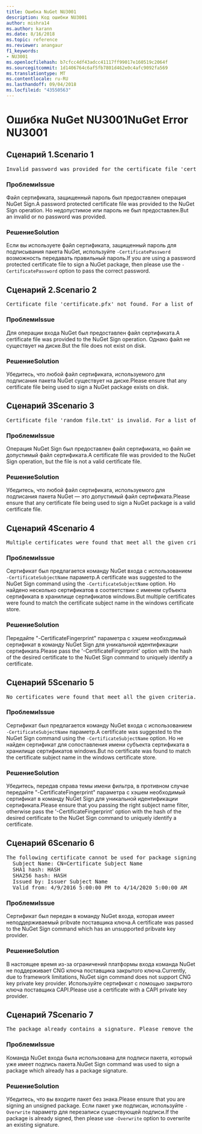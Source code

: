 ```yaml
---
title: Ошибка NuGet NU3001
description: Код ошибки NU3001
author: mishra14
ms.author: karann
ms.date: 8/16/2018
ms.topic: reference
ms.reviewer: anangaur
f1_keywords:
- NU3001
ms.openlocfilehash: b7cfcc4df43adcc41117ff99017e160519c2064f
ms.sourcegitcommit: 1d1406764c6af5fb7801d462e0c4afc9092fa569
ms.translationtype: MT
ms.contentlocale: ru-RU
ms.lasthandoff: 09/04/2018
ms.locfileid: "43550563"
---
```

# <a name="nuget-error-nu3001"></a><span data-ttu-id="9bbb1-103">Ошибка NuGet NU3001</span><span class="sxs-lookup"><span data-stu-id="9bbb1-103">NuGet Error NU3001</span></span>

## <a name="scenario-1"></a><span data-ttu-id="9bbb1-104">Сценарий 1.</span><span class="sxs-lookup"><span data-stu-id="9bbb1-104">Scenario 1</span></span>

<pre>Invalid password was provided for the certificate file 'certificate.pfx'. Please provide a valid password using the '-CertificatePassword' option.</pre>

### <a name="issue"></a><span data-ttu-id="9bbb1-105">Проблеми</span><span class="sxs-lookup"><span data-stu-id="9bbb1-105">Issue</span></span>

<span data-ttu-id="9bbb1-106">Файл сертификата, защищенный пароль был предоставлен операция NuGet Sign.</span><span class="sxs-lookup"><span data-stu-id="9bbb1-106">A password protected certificate file was provided to the NuGet Sign operation.</span></span> <span data-ttu-id="9bbb1-107">Но недопустимое или пароль не был предоставлен.</span><span class="sxs-lookup"><span data-stu-id="9bbb1-107">But an invalid or no password was provided.</span></span>


### <a name="solution"></a><span data-ttu-id="9bbb1-108">Решение</span><span class="sxs-lookup"><span data-stu-id="9bbb1-108">Solution</span></span>

<span data-ttu-id="9bbb1-109">Если вы используете файл сертификата, защищенный пароль для подписывания пакета NuGet, используйте `-CertificatePassword` возможность передавать правильный пароль.</span><span class="sxs-lookup"><span data-stu-id="9bbb1-109">If you are using a password protected certificate file to sign a NuGet package, then please use the `-CertificatePassword` option to pass the correct password.</span></span>



## <a name="scenario-2"></a><span data-ttu-id="9bbb1-110">Сценарий 2.</span><span class="sxs-lookup"><span data-stu-id="9bbb1-110">Scenario 2</span></span>

<pre>Certificate file 'certificate.pfx' not found. For a list of accepted ways to provide a certificate, please visit https://docs.nuget.org/docs/reference/command-line-reference.</pre>

### <a name="issue"></a><span data-ttu-id="9bbb1-111">Проблеми</span><span class="sxs-lookup"><span data-stu-id="9bbb1-111">Issue</span></span>

<span data-ttu-id="9bbb1-112">Для операции входа NuGet был предоставлен файл сертификата.</span><span class="sxs-lookup"><span data-stu-id="9bbb1-112">A certificate file was provided to the NuGet Sign operation.</span></span> <span data-ttu-id="9bbb1-113">Однако файл не существует на диске.</span><span class="sxs-lookup"><span data-stu-id="9bbb1-113">But the file does not exist on disk.</span></span>


### <a name="solution"></a><span data-ttu-id="9bbb1-114">Решение</span><span class="sxs-lookup"><span data-stu-id="9bbb1-114">Solution</span></span>

<span data-ttu-id="9bbb1-115">Убедитесь, что любой файл сертификата, используемого для подписания пакета NuGet существует на диске.</span><span class="sxs-lookup"><span data-stu-id="9bbb1-115">Please ensure that any certificate file being used to sign a NuGet package exists on disk.</span></span>



## <a name="scenario-3"></a><span data-ttu-id="9bbb1-116">Сценарий 3</span><span class="sxs-lookup"><span data-stu-id="9bbb1-116">Scenario 3</span></span>

<pre>Certificate file 'random_file.txt' is invalid. For a list of accepted ways to provide a certificate, please visit https://docs.nuget.org/docs/reference/command-line-reference.</pre>

### <a name="issue"></a><span data-ttu-id="9bbb1-117">Проблеми</span><span class="sxs-lookup"><span data-stu-id="9bbb1-117">Issue</span></span>

<span data-ttu-id="9bbb1-118">Операция NuGet Sign был предоставлен файл сертификата, но файл не допустимый файл сертификата.</span><span class="sxs-lookup"><span data-stu-id="9bbb1-118">A certificate file was provided to the NuGet Sign operation, but the file is not a valid certificate file.</span></span>


### <a name="solution"></a><span data-ttu-id="9bbb1-119">Решение</span><span class="sxs-lookup"><span data-stu-id="9bbb1-119">Solution</span></span>

<span data-ttu-id="9bbb1-120">Убедитесь, что любой файл сертификата, используемого для подписания пакета NuGet — это допустимый файл сертификата.</span><span class="sxs-lookup"><span data-stu-id="9bbb1-120">Please ensure that any certificate file being used to sign a NuGet package is a valid certificate file.</span></span>



## <a name="scenario-4"></a><span data-ttu-id="9bbb1-121">Сценарий 4</span><span class="sxs-lookup"><span data-stu-id="9bbb1-121">Scenario 4</span></span>

<pre>Multiple certificates were found that meet all the given criteria. Use the '-CertificateFingerprint' option with the hash of the desired certificate.</pre>

### <a name="issue"></a><span data-ttu-id="9bbb1-122">Проблеми</span><span class="sxs-lookup"><span data-stu-id="9bbb1-122">Issue</span></span>

<span data-ttu-id="9bbb1-123">Сертификат был предлагается команду NuGet входа с использованием `-CertificateSubjectName` параметр.</span><span class="sxs-lookup"><span data-stu-id="9bbb1-123">A certificate was suggested to the NuGet Sign command using the `-CertificateSubjectName` option.</span></span> <span data-ttu-id="9bbb1-124">Но найдено несколько сертификатов в соответствии с именем субъекта сертификата в хранилище сертификатов windows.</span><span class="sxs-lookup"><span data-stu-id="9bbb1-124">But multiple certificates were found to match the certificate subject name in the windows certificate store.</span></span>


### <a name="solution"></a><span data-ttu-id="9bbb1-125">Решение</span><span class="sxs-lookup"><span data-stu-id="9bbb1-125">Solution</span></span>

<span data-ttu-id="9bbb1-126">Передайте "-CertificateFingerprint" параметра с хэшем необходимый сертификат в команду NuGet Sign для уникальной идентификации сертификата.</span><span class="sxs-lookup"><span data-stu-id="9bbb1-126">Please pass the '-CertificateFingerprint' option with the hash of the desired certificate to the NuGet Sign command to uniquely identify a certificate.</span></span>



## <a name="scenario-5"></a><span data-ttu-id="9bbb1-127">Сценарий 5</span><span class="sxs-lookup"><span data-stu-id="9bbb1-127">Scenario 5</span></span>

<pre>No certificates were found that meet all the given criteria. For a list of accepted ways to provide a certificate, please visit https://docs.nuget.org/docs/reference/command-line-reference.</pre>

### <a name="issue"></a><span data-ttu-id="9bbb1-128">Проблеми</span><span class="sxs-lookup"><span data-stu-id="9bbb1-128">Issue</span></span>

<span data-ttu-id="9bbb1-129">Сертификат был предлагается команду NuGet входа с использованием `-CertificateSubjectName` параметр.</span><span class="sxs-lookup"><span data-stu-id="9bbb1-129">A certificate was suggested to the NuGet Sign command using the `-CertificateSubjectName` option.</span></span> <span data-ttu-id="9bbb1-130">Но не найден сертификат для сопоставления имени субъекта сертификата в хранилище сертификатов windows.</span><span class="sxs-lookup"><span data-stu-id="9bbb1-130">But no certificate was found to match the certificate subject name in the windows certificate store.</span></span>


### <a name="solution"></a><span data-ttu-id="9bbb1-131">Решение</span><span class="sxs-lookup"><span data-stu-id="9bbb1-131">Solution</span></span>

<span data-ttu-id="9bbb1-132">Убедитесь, передав справа темы имени фильтра, в противном случае передайте "-CertificateFingerprint" параметра с хэшем необходимый сертификат в команду NuGet Sign для уникальной идентификации сертификата.</span><span class="sxs-lookup"><span data-stu-id="9bbb1-132">Please ensure that you passing the right subject name filter, otherwise pass the '-CertificateFingerprint' option with the hash of the desired certificate to the NuGet Sign command to uniquely identify a certificate.</span></span>



## <a name="scenario-6"></a><span data-ttu-id="9bbb1-133">Сценарий 6</span><span class="sxs-lookup"><span data-stu-id="9bbb1-133">Scenario 6</span></span>

<pre>The following certificate cannot be used for package signing as the private key provider is unsupported:
  Subject Name: CN=Certificate Subject Name
  SHA1 hash: HASH
  SHA256 hash: HASH
  Issued by: Issuer Subject Name
  Valid from: 4/9/2016 5:00:00 PM to 4/14/2020 5:00:00 AM</pre>

### <a name="issue"></a><span data-ttu-id="9bbb1-134">Проблеми</span><span class="sxs-lookup"><span data-stu-id="9bbb1-134">Issue</span></span>

<span data-ttu-id="9bbb1-135">Сертификат был передан в команду NuGet входа, которая имеет неподдерживаемый pribvate поставщика ключа.</span><span class="sxs-lookup"><span data-stu-id="9bbb1-135">A certificate was passed to the NuGet Sign command which has an unsupported pribvate key provider.</span></span> 


### <a name="solution"></a><span data-ttu-id="9bbb1-136">Решение</span><span class="sxs-lookup"><span data-stu-id="9bbb1-136">Solution</span></span>

<span data-ttu-id="9bbb1-137">В настоящее время из-за ограничений платформы входа команда NuGet не поддерживает CNG ключа поставщика закрытого ключа.</span><span class="sxs-lookup"><span data-stu-id="9bbb1-137">Currently, due to framework limitations, NuGet sign command does not support CNG key private key provider.</span></span> <span data-ttu-id="9bbb1-138">Используйте сертификат с помощью закрытого ключа поставщика CAPI.</span><span class="sxs-lookup"><span data-stu-id="9bbb1-138">Please use a certificate with a CAPI private key provider.</span></span>



## <a name="scenario-7"></a><span data-ttu-id="9bbb1-139">Сценарий 7</span><span class="sxs-lookup"><span data-stu-id="9bbb1-139">Scenario 7</span></span>

<pre>The package already contains a signature. Please remove the existing signature before adding a new signature.</pre>

### <a name="issue"></a><span data-ttu-id="9bbb1-140">Проблеми</span><span class="sxs-lookup"><span data-stu-id="9bbb1-140">Issue</span></span>

<span data-ttu-id="9bbb1-141">Команда NuGet входа была использована для подписи пакета, который уже имеет подпись пакета.</span><span class="sxs-lookup"><span data-stu-id="9bbb1-141">NuGet Sign command was used to sign a package which already has a package signature.</span></span>


### <a name="solution"></a><span data-ttu-id="9bbb1-142">Решение</span><span class="sxs-lookup"><span data-stu-id="9bbb1-142">Solution</span></span>

<span data-ttu-id="9bbb1-143">Убедитесь, что вы входите пакет без знака.</span><span class="sxs-lookup"><span data-stu-id="9bbb1-143">Please ensure that you are signing an unsigned package.</span></span> <span data-ttu-id="9bbb1-144">Если пакет уже подписан, используйте `-Overwrite` параметр для перезаписи существующей подписи.</span><span class="sxs-lookup"><span data-stu-id="9bbb1-144">If the package is already signed, then please use `-Overwrite` option to overwrite an existing signature.</span></span>


